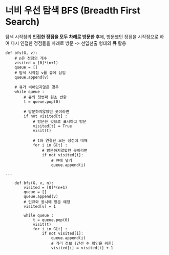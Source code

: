 # 너비 우선 탐색 BFS (Breadth First Search)
탐색 시작점의 **인접한 정점을 모두 차례로 방문한 후**에, 방문했던 정점을 시작점으로 하여 다시 인접한 정점들을 차례로 방문 -> 선입선출 형태의 **큐** 활용

    def bfs(G, v):
        # n은 정점의 개수
        visited = [0]*(n+1)
        queue = []
        # 탐색 시작점 v를 큐에 삽입
        queue.append(v)

        # 큐가 비어있지않은 경우
        while queue :
            # 큐의 첫번째 원소 반환
            t = queue.pop(0)

            # 방문하지않았던 곳이라면
            if not visited[t] :
                # 방문한 것으로 표시하고 방문
                visited[t] = True
                visit(t)

                # t와 연결된 모든 정점에 대해
                for i in G[t] :
                    # 방문하지않았던 곳이라면
                    if not visited[i]:
                        # 큐에 넣기
                        queue.append(i)

    ---

        def bfs(G, v, n):
            visited = [0]*(n+1)
            queue = []
            queue.append(v)
            # 인큐와 동시에 방문 예정
            visited[v] = 1

            while queue :
                t = queue.pop(0)
                visit(t)
                for i in G[t] :
                    if not visited[i]:
                        queue.append(i)
                        # 거리 정보 (간선 수 확인을 위한)
                        visited[i] = visited[t] + 1